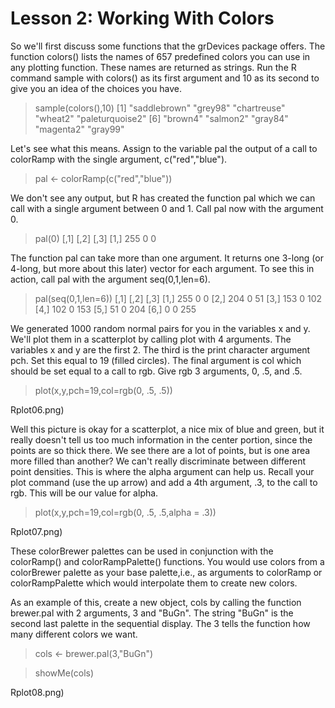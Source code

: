 Lesson 2: Working With Colors
====


  So we'll first discuss some functions that the grDevices package offers. The function
  colors() lists the names of 657 predefined colors you can use in any plotting function.
  These names are returned as strings. Run the R command sample with colors() as its first
  argument and 10 as its second to give you an idea of the choices you have.
  
  > sample(colors(),10)
 [1] "saddlebrown"    "grey98"         "chartreuse"     "wheat2"         "paleturquoise2"
 [6] "brown4"         "salmon2"        "gray84"         "magenta2"       "gray99"        


 Let's see what this means. Assign to the variable pal the output of a call to colorRamp
 with the single argument, c("red","blue").

> 
> pal <- colorRamp(c("red","blue"))

We don't see any output, but R has created the function pal which we can call with a
single argument between 0 and 1. Call pal now with the argument 0.

> pal(0)
     [,1] [,2] [,3]
[1,]  255    0    0


The function pal can take more than one argument. It returns one 3-long (or 4-long, but
more about this later) vector for each argument. To see this in action, call pal with
the argument seq(0,1,len=6).

> pal(seq(0,1,len=6))
     [,1] [,2] [,3]
[1,]  255    0    0
[2,]  204    0   51
[3,]  153    0  102
[4,]  102    0  153
[5,]   51    0  204
[6,]    0    0  255

We generated 1000 random normal pairs for you in the variables x and y. We'll plot them
in a scatterplot by calling plot with 4 arguments. The variables x and y are the first
2. The third is the print character argument pch. Set this equal to 19 (filled circles).
The final argument is col which should be set equal to a call to rgb. Give rgb 3
arguments, 0, .5, and .5.

> plot(x,y,pch=19,col=rgb(0, .5, .5))

Rplot06.png)

Well this picture is okay for a scatterplot, a nice mix of blue and green, but it really
 doesn't tell us too much information in the center portion, since the points are so
 thick there. We see there are a lot of points, but is one area more filled than another?
 We can't really discriminate between different point densities. This is where the alpha
 argument can help us. Recall your plot command (use the up arrow) and add a 4th
 argument, .3, to the call to rgb. This will be our value for alpha.

> plot(x,y,pch=19,col=rgb(0, .5, .5,alpha = .3))

Rplot07.png)

These colorBrewer palettes can be used in conjunction with the colorRamp() and
 colorRampPalette() functions. You would use colors from a colorBrewer palette as your
 base palette,i.e., as arguments to colorRamp or colorRampPalette which would interpolate
 them to create new colors.

 As an example of this, create a new object, cols by calling the function brewer.pal with
 2 arguments, 3 and "BuGn". The string "BuGn" is the second last palette in the
 sequential display. The 3 tells the function how many different colors we want.

> cols <- brewer.pal(3,"BuGn")

> showMe(cols)

Rplot08.png)





